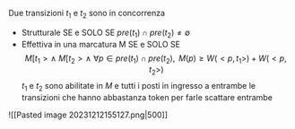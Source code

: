 Due transizioni $t_1$ e $t_2$ sono in concorrenza
- Strutturale SE e SOLO SE $pre(t_1) \cap pre(t_2) \neq \emptyset$
- Effettiva in una marcatura M SE e SOLO SE
$$M[t_1 > \wedge \text{ }M[t_2 > \wedge\text{ } \forall p \in pre(t_1) \cap pre(t_2),\text{ }M(p) \geq W(<p, t_1>) + W(<p, t_2>)$$
$t_1$ e $t_2$ sono abilitate in $M$ e tutti i posti in ingresso a entrambe le transizioni che hanno abbastanza token per farle scattare entrambe

![[Pasted image 20231212155127.png|500]]
